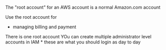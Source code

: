 The "root account" for an AWS account is a normal Amazon.com account

Use the root account for

- managing billing and payment

There is one root account YOu can create multiple administrator level accounts
in IAM \* these are what you should login as day to day
